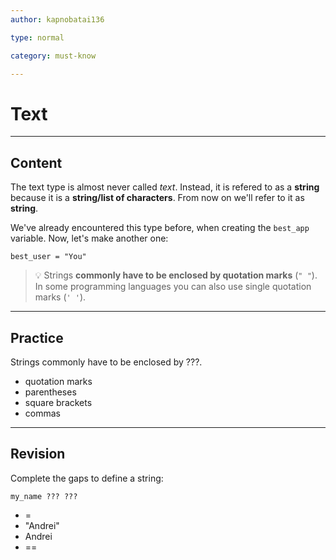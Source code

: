 ```yaml
---
author: kapnobatai136

type: normal

category: must-know

---
```


# Text

---
## Content

The text type is almost never called *text*. Instead, it is refered to as a **string** because it is a **string/list of characters**. From now on we'll refer to it as **string**.

We've already encountered this type before, when creating the `best_app` variable. Now, let's make another one:

```plain-text
best_user = "You"
```

> 💡 Strings **commonly have to be enclosed by quotation marks** (`" "`). In some programming languages you can also use single quotation marks (`' '`).

---
## Practice

Strings commonly have to be enclosed by ???.

* quotation marks
* parentheses
* square brackets
* commas

---
## Revision

Complete the gaps to define a string:

```plain-text
my_name ??? ???
```

* =
* "Andrei"
* Andrei
* ==